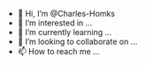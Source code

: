 - 👋 Hi, I’m @Charles-Homks
- 👀 I’m interested in ...
- 🌱 I’m currently learning ...
- 💞️ I’m looking to collaborate on ...
- 📫 How to reach me ...

<!---
Charles-Homks/Charles-Homks is a ✨ special ✨ repository because its `README.md` (this file) appears on your GitHub profile.
You can click the Preview link to take a look at your changes.
--->
